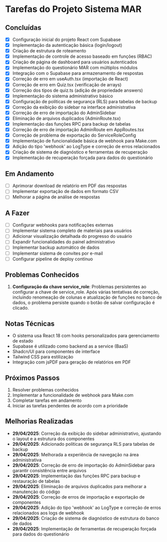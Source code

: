 
# Tarefas do Projeto Sistema MAR

## Concluídas

- [x] Configuração inicial do projeto React com Supabase
- [x] Implementação da autenticação básica (login/logout)
- [x] Criação de estrutura de roteamento
- [x] Implementação de controle de acesso baseado em funções (RBAC)
- [x] Criação de página de dashboard para usuários autenticados
- [x] Implementação do questionário MAR com múltiplos módulos
- [x] Integração com o Supabase para armazenamento de respostas
- [x] Correção de erro em useAuth.tsx (importação de React)
- [x] Correção de erro em Quiz.tsx (verificação de arrays)
- [x] Correção dos tipos de quiz.ts (adição de propriedade answers)
- [x] Implementação do sistema administrativo básico
- [x] Configuração de políticas de segurança (RLS) para tabelas de backup
- [x] Correção da exibição do sidebar na interface administrativa
- [x] Correção de erro de importação do AdminSidebar
- [x] Eliminação de arquivos duplicados (AdminRoute.tsx)
- [x] Implementação das funções RPC para backup de tabelas
- [x] Correção de erro de importação AdminRoute em AppRoutes.tsx
- [x] Correção de problema de exportação do ServiceRoleConfig
- [x] Implementação de funcionalidade básica de webhook para Make.com
- [x] Adição do tipo 'webhook' ao LogType e correção de erros relacionados
- [x] Criação de sistema de diagnóstico e ferramentas de recuperação
- [x] Implementação de recuperação forçada para dados do questionário

## Em Andamento

- [ ] Aprimorar download de relatório em PDF das respostas
- [ ] Implementar exportação de dados em formato CSV
- [ ] Melhorar a página de análise de respostas

## A Fazer

- [ ] Configurar webhooks para notificações externas
- [ ] Implementar sistema completo de materiais para usuários
- [ ] Adicionar visualização detalhada do progresso do usuário
- [ ] Expandir funcionalidades do painel administrativo
- [ ] Implementar backup automático de dados
- [ ] Implementar sistema de convites por e-mail
- [ ] Configurar pipeline de deploy contínuo

## Problemas Conhecidos

1. **Configuração da chave service_role**: Problemas persistentes ao configurar a chave de service_role. Após várias tentativas de correção, incluindo renomeação de colunas e atualização de funções no banco de dados, o problema persiste quando o botão de salvar configuração é clicado.

## Notas Técnicas

- O sistema usa React 18 com hooks personalizados para gerenciamento de estado
- Supabase é utilizado como backend as a service (BaaS)
- Shadcn/UI para componentes de interface
- Tailwind CSS para estilização
- Integração com jsPDF para geração de relatórios em PDF

## Próximos Passos

1. Resolver problemas conhecidos
2. Implementar a funcionalidade de webhook para Make.com
3. Completar tarefas em andamento
4. Iniciar as tarefas pendentes de acordo com a prioridade

## Melhorias Realizadas

- **29/04/2025**: Correção da exibição do sidebar administrativo, ajustando o layout e a estrutura dos componentes
- **29/04/2025**: Adicionado políticas de segurança RLS para tabelas de backup
- **29/04/2025**: Melhorada a experiência de navegação na área administrativa
- **29/04/2025**: Correção de erro de importação do AdminSidebar para garantir consistência entre arquivos
- **29/04/2025**: Implementação das funções RPC para backup e restauração de tabelas
- **29/04/2025**: Eliminação de arquivos duplicados para melhorar a manutenção do código
- **29/04/2025**: Correção de erros de importação e exportação de componentes
- **29/04/2025**: Adição do tipo 'webhook' ao LogType e correção de erros relacionados aos logs de webhook
- **29/04/2025**: Criação de sistema de diagnóstico de estrutura do banco de dados
- **29/04/2025**: Implementação de ferramentas de recuperação forçada para dados do questionário

